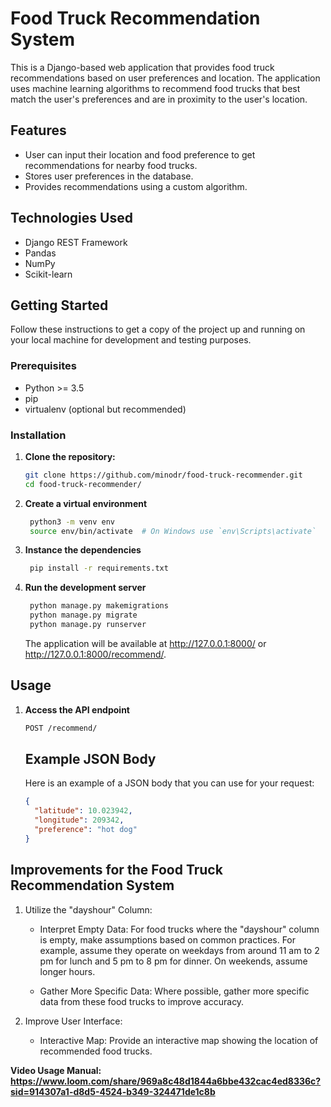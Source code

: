 # Food Truck Recommendation System

This is a Django-based web application that provides food truck recommendations based on user preferences and location. The application uses machine learning algorithms to recommend food trucks that best match the user's preferences and are in proximity to the user's location.

## Features

- User can input their location and food preference to get recommendations for nearby food trucks.
- Stores user preferences in the database.
- Provides recommendations using a custom algorithm.

## Technologies Used

- Django REST Framework
- Pandas
- NumPy
- Scikit-learn

## Getting Started

Follow these instructions to get a copy of the project up and running on your local machine for development and testing purposes.

### Prerequisites

- Python >= 3.5
- pip
- virtualenv (optional but recommended)

### Installation

1. **Clone the repository:**

   ```sh
   git clone https://github.com/minodr/food-truck-recommender.git
   cd food-truck-recommender/
   ```

2. **Create a virtual environment**

   ```sh
    python3 -m venv env
    source env/bin/activate  # On Windows use `env\Scripts\activate`
   ```

3. **Instance the dependencies**

   ```sh
    pip install -r requirements.txt
   ```

4. **Run the development server**

   ```sh
    python manage.py makemigrations
    python manage.py migrate
    python manage.py runserver
   ```

   The application will be available at http://127.0.0.1:8000/ or http://127.0.0.1:8000/recommend/.

## Usage

1. **Access the API endpoint**

   ```sh
   POST /recommend/
   ```

   ## Example JSON Body

   Here is an example of a JSON body that you can use for your request:

   ```json
   {
     "latitude": 10.023942,
     "longitude": 209342,
     "preference": "hot dog"
   }
   ```

## Improvements for the Food Truck Recommendation System

1. Utilize the "dayshour" Column:

   - Interpret Empty Data: For food trucks where the "dayshour" column is empty, make assumptions based on common practices. For example, assume they operate on weekdays from around 11 am to 2 pm for lunch and 5 pm to 8 pm for dinner. On weekends, assume longer hours.

   - Gather More Specific Data: Where possible, gather more specific data from these food trucks to improve accuracy.

2. Improve User Interface:

   - Interactive Map: Provide an interactive map showing the location of recommended food trucks.

**Video Usage Manual: https://www.loom.com/share/969a8c48d1844a6bbe432cac4ed8336c?sid=914307a1-d8d5-4524-b349-324471de1c8b**
